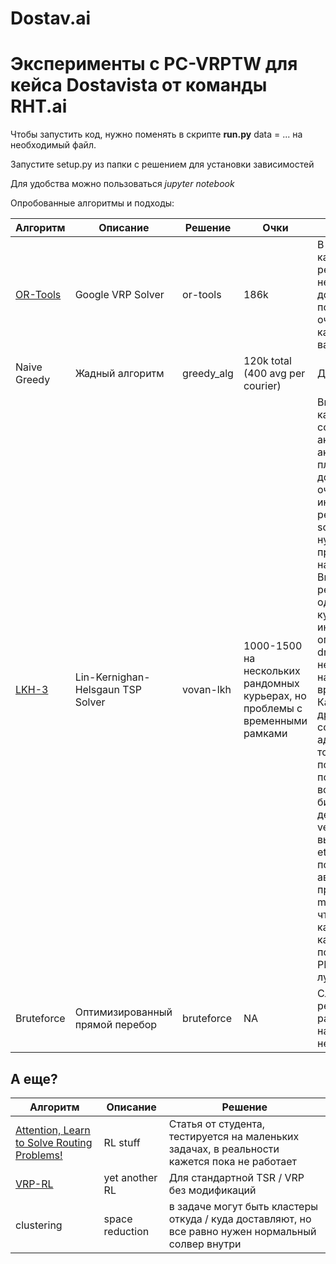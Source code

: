 # Dostav.ai
# Эксперименты с PC-VRPTW для кейса Dostavista от команды RHT.ai

Чтобы запустить код, нужно поменять в скрипте **run.py** data = ... на необходимый файл.

Запустите setup.py из папки с решением для установки зависимостей

Для удобства можно пользоваться _*jupyter notebook*_

Опробованные алгоритмы и подходы:


Алгоритм | Описание | Решение | Очки | Вывод 
------------ | ------------- | -------------  | -------------  | -------------
[OR-Tools](https://developers.google.com/optimization/) | Google VRP Solver | or-tools | 186k | В целом выглядит как адекватное решение от гугла, неплохая документация, есть поддержка, но не очень хорошо кастомизируется на вариации vrp. 
Naive Greedy | Жадный алгоритм | greedy_alg | 120k total (400 avg per courier) | Дешево и сердито
[LKH-3](http://akira.ruc.dk/~keld/research/LKH-3/) | Lin-Kernighan-Helsgaun TSP Solver | vovan-lkh | 1000-1500 на нескольких рандомных курьерах, но проблемы с временными рамками | Выйгрывала TSP на кагле и прочих соревнованиях, но академиками для академиков, C, плохая документация, не очевидно как интерпретировать результат. Но около sota на задаче, нужно уметь правильно настраивать. Выбивает неплохие результаты на одельных курьерах, но иногда они стали опаздывать на dropoff. Возможно не правильно настроенны временные рамки. Как и многие другие TSP/VRP солверы дает адекватный ответ только если получилось построить обход всех точек (нужно бить на сабсеты / делать много vehicles и потом выбирать лучшие / etc.) Успели початиться с автором в процессе. Нет multiple depout, так что генерим кандидатов для каждого курьера, потом решаем PDPTW и выбираем лучший тур.
Bruteforce | Оптимизированный прямой перебор | bruteforce | NA | Слишком жадное решение. Даже при распараллеливании на 20 ядер нужно несколько часов.


## А еще?

Алгоритм | Описание | Решение
------------ | ------------- | -------------
[Attention, Learn to Solve Routing Problems!](https://github.com/wouterkool/attention-learn-to-route) | RL stuff |  Статья от студента, тестируется на маленьких задачах, в реальности кажется пока не работает
[VRP-RL](https://github.com/OptMLGroup/VRP-RL) | yet another RL | Для стандартной TSR / VRP без модификаций
clustering | space reduction | в задаче могут быть кластеры откуда / куда доставляют, но все равно нужен нормальный солвер внутри
